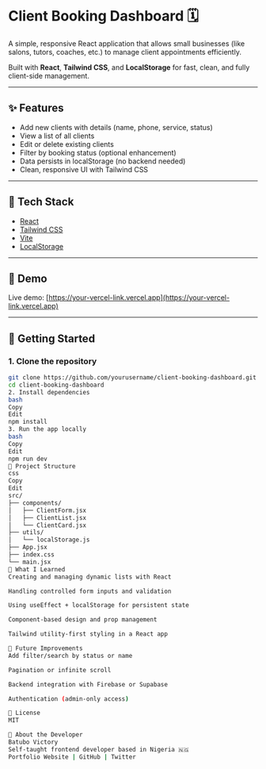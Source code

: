 # Client Booking Dashboard 🗓️

A simple, responsive React application that allows small businesses (like salons, tutors, coaches, etc.) to manage client appointments efficiently.

Built with **React**, **Tailwind CSS**, and **LocalStorage** for fast, clean, and fully client-side management.

---

## ✨ Features

- Add new clients with details (name, phone, service, status)
- View a list of all clients
- Edit or delete existing clients
- Filter by booking status (optional enhancement)
- Data persists in localStorage (no backend needed)
- Clean, responsive UI with Tailwind CSS

---

## 🔧 Tech Stack

- [React](https://react.dev/)
- [Tailwind CSS](https://tailwindcss.com/)
- [Vite](https://vitejs.dev/)
- [LocalStorage](https://developer.mozilla.org/en-US/docs/Web/API/Window/localStorage)

---

## 📸 Demo

Live demo: [https://your-vercel-link.vercel.app](https://your-vercel-link.vercel.app)

---

## 🚀 Getting Started

### 1. Clone the repository

```bash
git clone https://github.com/yourusername/client-booking-dashboard.git
cd client-booking-dashboard
2. Install dependencies
bash
Copy
Edit
npm install
3. Run the app locally
bash
Copy
Edit
npm run dev
📁 Project Structure
css
Copy
Edit
src/
├── components/
│   ├── ClientForm.jsx
│   ├── ClientList.jsx
│   └── ClientCard.jsx
├── utils/
│   └── localStorage.js
├── App.jsx
├── index.css
└── main.jsx
🧠 What I Learned
Creating and managing dynamic lists with React

Handling controlled form inputs and validation

Using useEffect + localStorage for persistent state

Component-based design and prop management

Tailwind utility-first styling in a React app

📌 Future Improvements
Add filter/search by status or name

Pagination or infinite scroll

Backend integration with Firebase or Supabase

Authentication (admin-only access)

📃 License
MIT

💼 About the Developer
Batubo Victory
Self-taught frontend developer based in Nigeria 🇳🇬
Portfolio Website | GitHub | Twitter